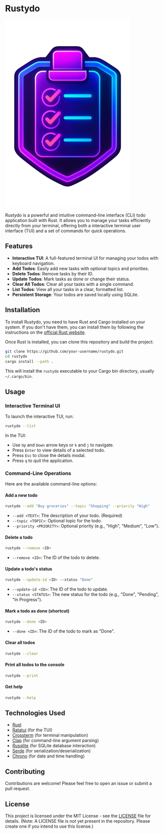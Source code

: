# Rustydo

![Rustydo Logo](https://github.com/mascanho/rustydo/blob/master/src/images/logo.png)

Rustydo is a powerful and intuitive command-line interface (CLI) todo application built with Rust. It allows you to manage your tasks efficiently directly from your terminal, offering both a interactive terminal user interface (TUI) and a set of commands for quick operations.

## Features

- **Interactive TUI**: A full-featured terminal UI for managing your todos with keyboard navigation.
- **Add Todos**: Easily add new tasks with optional topics and priorities.
- **Delete Todos**: Remove tasks by their ID.
- **Update Todos**: Mark tasks as done or change their status.
- **Clear All Todos**: Clear all your tasks with a single command.
- **List Todos**: View all your tasks in a clear, formatted list.
- **Persistent Storage**: Your todos are saved locally using SQLite.

## Installation

To install Rustydo, you need to have Rust and Cargo installed on your system. If you don't have them, you can install them by following the instructions on the [official Rust website](https://www.rust-lang.org/tools/install).

Once Rust is installed, you can clone this repository and build the project:

```bash
git clone https://github.com/your-username/rustydo.git
cd rustydo
cargo install --path .
```

This will install the `rustydo` executable to your Cargo bin directory, usually `~/.cargo/bin`.

## Usage

### Interactive Terminal UI

To launch the interactive TUI, run:

```bash
rustydo --list
```

In the TUI:
- Use `Up` and `Down` arrow keys or `k` and `j` to navigate.
- Press `Enter` to view details of a selected todo.
- Press `Esc` to close the details modal.
- Press `q` to quit the application.

### Command-Line Operations

Here are the available command-line options:

#### Add a new todo

```bash
rustydo --add "Buy groceries" --topic "Shopping" --priority "High"
```

- `--add <TEXT>`: The description of your todo. (Required)
- `--topic <TOPIC>`: Optional topic for the todo.
- `--priority <PRIORITY>`: Optional priority (e.g., "High", "Medium", "Low").

#### Delete a todo

```bash
rustydo --remove <ID>
```

- `--remove <ID>`: The ID of the todo to delete.

#### Update a todo's status

```bash
rustydo --update-id <ID> --status "Done"
```

- `--update-id <ID>`: The ID of the todo to update.
- `--status <STATUS>`: The new status for the todo (e.g., "Done", "Pending", "In Progress").

#### Mark a todo as done (shortcut)

```bash
rustydo --done <ID>
```

- `--done <ID>`: The ID of the todo to mark as "Done".

#### Clear all todos

```bash
rustydo --clear
```

#### Print all todos to the console

```bash
rustydo --print
```

#### Get help

```bash
rustydo --help
```

## Technologies Used

- [Rust](https://www.rust-lang.org/)
- [Ratatui](https://ratatui.rs/) (for the TUI)
- [Crossterm](https://docs.rs/crossterm/latest/crossterm/) (for terminal manipulation)
- [Clap](https://docs.rs/clap/latest/clap/) (for command-line argument parsing)
- [Rusqlite](https://docs.rs/rusqlite/latest/rusqlite/) (for SQLite database interaction)
- [Serde](https://serde.rs/) (for serialization/deserialization)
- [Chrono](https://docs.rs/chrono/latest/chrono/) (for date and time handling)

## Contributing

Contributions are welcome! Please feel free to open an issue or submit a pull request.

## License

This project is licensed under the MIT License - see the [LICENSE](LICENSE) file for details. (Note: A LICENSE file is not yet present in the repository. Please create one if you intend to use this license.)
